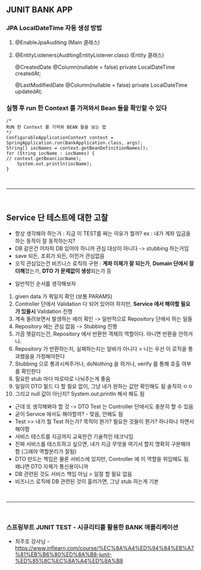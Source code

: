## JUNIT BANK APP

### JPA LocalDateTime 자동 생성 방법

1. @EnableJpaAuditing (Main 클래스)
2. @EntityListeners(AuditingEntityListener.class) (Entity 클래스)


    @CreatedDate
    @Column(nullable = false)
    private LocalDateTime createdAt;

    @LastModifiedDate
    @Column(nullable = false)
    private LocalDateTime updatedAt;


### 실행 후 run 한 Context 를 가져와서 Bean 들을 확인할 수 있다
    /*
    RUN 한 Context 를 가져와 BEAN 들을 보는 법
    */
    ConfigurableApplicationContext context = SpringApplication.run(BankApplication.class, args);
    String[] iocNames = context.getBeanDefinitionNames();
    for (String iocName : iocNames) {
    // context.getBean(iocName);
        System.out.println(iocName);
    }

<br>

---
<br>

## Service 단 테스트에 대한 고찰



* 항상 생각해야 하는거 : 지금 이 TEST를 짜는 이유가 뭘까? ex : 내가 계좌 입금을 하는 동작이 잘 동작하는지?
* DB 같은건 어차피 DB 있어야 하니까 관심 대상이 아니다 -> stubbing 하는거임
* save 되든, 조회가 되든, 이런거 관심없음 
* 오직 관심있는건 비즈니스 로직의 구현 : **계좌 이체가 잘 되는가**, **Domain 단에서 잘 더해**졌는가, **DTO 가 문제없이 생성**되는가 등


- 일반적인 순서를 생각해보자 
1) given data 가 뭐일지 확인 (보통 PARAMS)
2) Controller 단에서 Validation 다 되어 있어야 하지만, **Service 에서 해야할 필요가 있을시** Validation 진행
3) 계속 돌려보면서 발생하는 에러 확인 -> 일반적으로 Repository 단에서 하는 일들
4) Repository 에는 관심 없음 -> Stubbing 진행
5) 가끔 헷갈리는건, Repository 에서 반환한 객체의 역할이다. 아니면 반환을 안하거나. 
6) Repository 가 반환하는지, 실패하는지는 알바가 아니다 > 나는 우선 이 로직을 통과했음을 가정해야한다
7) Stubbing 으로 통과시켜주거나, doNothing 을 하거나, verify 를 통해 호출 여부를 확인한다
8) 필요한 stub 마다 따로따로 나눠주는게 좋음
9) 일일이 DTO 필드 다 할 필요 없이, 그냥 내가 원하는 값만 확인해도 됨 솔직히 ㅇㅇ
10) 그리고 null 값이 아닌지? System.out.println 해서 해도 됨

- 근데 또 생각해봐야 할 것 -> DTO Test 는 Controller 단에서도 충분히 할 수 있음
- 굳이 Service 에서도 해야할까? - 맞음, 안해도 됨
- Test >> 내가 뭘 Test 하는가? 목적이 뭔가? 필요한 것들이 뭔가? 하나하나 하면서 해야함
- 서비스 테스트를 지금까지 교육한건 기술적인 테크닉임
- 진짜 서비스를 테스트하고 싶으면, 내가 지금 무엇을 여기서 할지 명확히 구분해야함 (그래야 역할분리가 잘됨)
- DTO 만드는 책임은 물론 서비스에 있지만, Controller 에 이 역할을 위임해도 됨. 왜냐면 DTO 자체가 통신용이니까
- DB 관련된 것도 서비스 책임 아님 > 일절 할 필요 없음
- 비즈니스 로직에 DB 관련된 것이 흘러가면, 그냥 stub 하는게 기본



<br>

---
<br>

### 스프링부트 JUNIT TEST - 시큐리티를 활용한 BANK 애플리케이션

- 최주호 강사님 - https://www.inflearn.com/course/%EC%8A%A4%ED%94%84%EB%A7%81%EB%B6%80%ED%8A%B8-junit-%ED%85%8C%EC%8A%A4%ED%8A%B8
